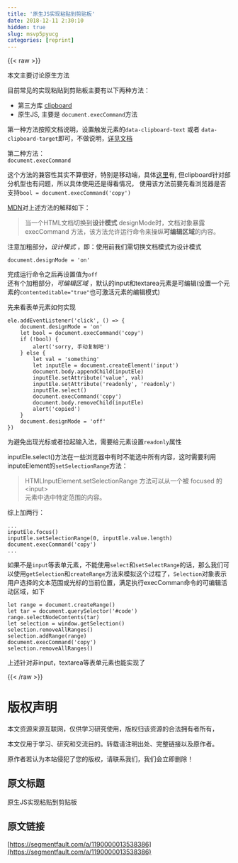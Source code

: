 ```yaml
---
title: '原生JS实现粘贴到剪贴板' 
date: 2018-12-11 2:30:10
hidden: true
slug: msvp5pyucg
categories: [reprint]
---
```


{{< raw >}}

                    
<p>本文主要讨论原生方法</p>
<p>目前常见的实现粘贴到剪贴板主要有以下两种方法：</p>
<ul>
<li>第三方库 <a href="https://github.com/zenorocha/clipboard.js/" rel="nofollow noreferrer" target="_blank">clipboard</a>
</li>
<li>原生JS, 主要是 <code>document.execCommand</code>方法</li>
</ul>
<p>第一种方法按照文档说明，设置触发元素的<code>data-clipboard-text</code> 或者 <code>data-clipboard-target</code>即可，不做说明，<a href="https://github.com/zenorocha/clipboard.js/" rel="nofollow noreferrer" target="_blank">详见文档</a></p>
<p>第二种方法：<br><code>document.execCommand</code></p>
<p>这个方法的兼容性其实不算很好，特别是移动端，具体<a href="https://caniuse.com/#search=execCommand" rel="nofollow noreferrer" target="_blank">这里</a>有, 但clipboard针对部分机型也有问题，所以具体使用还是得看情况， 使用该方法前要先看浏览器是否支持<code>bool = document.execCommand('copy')</code></p>
<p><a href="https://developer.mozilla.org/zh-CN/docs/Web/API/Document/execCommand" rel="nofollow noreferrer" target="_blank">MDN</a>对上述方法的解释如下：</p>
<blockquote>当一个HTML文档切换到<strong>设计模式</strong> designMode时，文档对象暴露 execCommand 方法，该方法允许运行命令来操纵<strong>可编辑区域</strong>的内容。</blockquote>
<p>注意加粗部分，<em>设计模式</em> ，即：使用前我们需切换文档模式为设计模式</p>
<div class="widget-codetool" style="display:none;">
      <div class="widget-codetool--inner">
      <span class="selectCode code-tool" data-toggle="tooltip" data-placement="top" title="" data-original-title="全选"></span>
      <span type="button" class="copyCode code-tool" data-toggle="tooltip" data-placement="top" data-clipboard-text="document.designMode = 'on'" title="" data-original-title="复制"></span>
      <span type="button" class="saveToNote code-tool" data-toggle="tooltip" data-placement="top" title="" data-original-title="放进笔记"></span>
      </div>
      </div><pre class="hljs stylus"><code style="word-break: break-word; white-space: initial;">document<span class="hljs-selector-class">.designMode</span> = <span class="hljs-string">'on'</span></code></pre>
<p>完成运行命令之后再设置值为<code>off</code><br>还有个加粗部分，<em>可编辑区域</em> ，默认的input和textarea元素是可编辑(设置一个元素的<code>contenteditable="true"</code>也可激活元素的编辑模式)</p>
<p>先来看表单元素如何实现</p>
<div class="widget-codetool" style="display:none;">
      <div class="widget-codetool--inner">
      <span class="selectCode code-tool" data-toggle="tooltip" data-placement="top" title="" data-original-title="全选"></span>
      <span type="button" class="copyCode code-tool" data-toggle="tooltip" data-placement="top" data-clipboard-text="ele.addEventListener('click', () => {
    document.designMode = 'on'
    let bool = document.execCommand('copy')
    if (!bool) {
        alert('sorry, 手动复制吧')
    } else {
        let val = 'something'
        let inputEle = document.createElement('input')
        document.body.appendChild(inputEle)
        inputEle.setAttribute('value', val)
        inputEle.setAttribute('readonly', 'readonly')
        inputEle.select()
        document.execCommand('copy')
        document.body.removeChild(inputEle)
        alert('copied')
    }
    document.designMode = 'off'
})" title="" data-original-title="复制"></span>
      <span type="button" class="saveToNote code-tool" data-toggle="tooltip" data-placement="top" title="" data-original-title="放进笔记"></span>
      </div>
      </div><pre class="hljs typescript"><code>ele.addEventListener(<span class="hljs-string">'click'</span>, <span class="hljs-function"><span class="hljs-params">()</span> =&gt;</span> {
    <span class="hljs-built_in">document</span>.designMode = <span class="hljs-string">'on'</span>
    <span class="hljs-keyword">let</span> bool = <span class="hljs-built_in">document</span>.execCommand(<span class="hljs-string">'copy'</span>)
    <span class="hljs-keyword">if</span> (!bool) {
        alert(<span class="hljs-string">'sorry, 手动复制吧'</span>)
    } <span class="hljs-keyword">else</span> {
        <span class="hljs-keyword">let</span> val = <span class="hljs-string">'something'</span>
        <span class="hljs-keyword">let</span> inputEle = <span class="hljs-built_in">document</span>.createElement(<span class="hljs-string">'input'</span>)
        <span class="hljs-built_in">document</span>.body.appendChild(inputEle)
        inputEle.setAttribute(<span class="hljs-string">'value'</span>, val)
        inputEle.setAttribute(<span class="hljs-string">'readonly'</span>, <span class="hljs-string">'readonly'</span>)
        inputEle.select()
        <span class="hljs-built_in">document</span>.execCommand(<span class="hljs-string">'copy'</span>)
        <span class="hljs-built_in">document</span>.body.removeChild(inputEle)
        alert(<span class="hljs-string">'copied'</span>)
    }
    <span class="hljs-built_in">document</span>.designMode = <span class="hljs-string">'off'</span>
})</code></pre>
<p>为避免出现光标或者拉起输入法，需要给元素设置<code>readonly</code>属性</p>
<p>inputEle.select()方法在一些浏览器中有时不能选中所有内容，这时需要利用inputeElement的<code>setSelectionRange</code>方法：</p>
<blockquote>HTMLInputElement.setSelectionRange 方法可以从一个被 focused 的 &lt;input&gt;<br>元素中选中特定范围的内容。</blockquote>
<p>综上加两行：</p>
<div class="widget-codetool" style="display:none;">
      <div class="widget-codetool--inner">
      <span class="selectCode code-tool" data-toggle="tooltip" data-placement="top" title="" data-original-title="全选"></span>
      <span type="button" class="copyCode code-tool" data-toggle="tooltip" data-placement="top" data-clipboard-text="...
inputEle.focus()
inputEle.setSelectionRange(0, inputEle.value.length)
document.execCommand('copy')
..." title="" data-original-title="复制"></span>
      <span type="button" class="saveToNote code-tool" data-toggle="tooltip" data-placement="top" title="" data-original-title="放进笔记"></span>
      </div>
      </div><pre class="hljs less"><code>...
<span class="hljs-selector-tag">inputEle</span><span class="hljs-selector-class">.focus</span>()
<span class="hljs-selector-tag">inputEle</span><span class="hljs-selector-class">.setSelectionRange</span>(<span class="hljs-number">0</span>, inputEle.value.length)
<span class="hljs-selector-tag">document</span><span class="hljs-selector-class">.execCommand</span>(<span class="hljs-string">'copy'</span>)
...</code></pre>
<p>如果不是<code>input</code>等表单元素，不能使用<code>select</code>和<code>setSelectRange</code>的话，那么我们可以使用<code>getSelection</code>和<code>createRange</code>方法来模拟这个过程了，<code>Selection</code>对象表示用户选择的文本范围或光标的当前位置，满足执行execComman命令的可编辑活动区域，如下</p>
<div class="widget-codetool" style="display:none;">
      <div class="widget-codetool--inner">
      <span class="selectCode code-tool" data-toggle="tooltip" data-placement="top" title="" data-original-title="全选"></span>
      <span type="button" class="copyCode code-tool" data-toggle="tooltip" data-placement="top" data-clipboard-text="let range = document.createRange()
let tar = document.querySelector('#code')
range.selectNodeContents(tar)
let selection = window.getSelection()
selection.removeAllRanges()
selection.addRange(range)
document.execCommand('copy')
selection.removeAllRanges()" title="" data-original-title="复制"></span>
      <span type="button" class="saveToNote code-tool" data-toggle="tooltip" data-placement="top" title="" data-original-title="放进笔记"></span>
      </div>
      </div><pre class="hljs javascript"><code><span class="hljs-keyword">let</span> range = <span class="hljs-built_in">document</span>.createRange()
<span class="hljs-keyword">let</span> tar = <span class="hljs-built_in">document</span>.querySelector(<span class="hljs-string">'#code'</span>)
range.selectNodeContents(tar)
<span class="hljs-keyword">let</span> selection = <span class="hljs-built_in">window</span>.getSelection()
selection.removeAllRanges()
selection.addRange(range)
<span class="hljs-built_in">document</span>.execCommand(<span class="hljs-string">'copy'</span>)
selection.removeAllRanges()</code></pre>
<p>上述针对非input，textarea等表单元素也能实现了</p>

                
{{< /raw >}}

# 版权声明
本文资源来源互联网，仅供学习研究使用，版权归该资源的合法拥有者所有，

本文仅用于学习、研究和交流目的。转载请注明出处、完整链接以及原作者。

原作者若认为本站侵犯了您的版权，请联系我们，我们会立即删除！

## 原文标题
原生JS实现粘贴到剪贴板

## 原文链接
[https://segmentfault.com/a/1190000013538386](https://segmentfault.com/a/1190000013538386)

